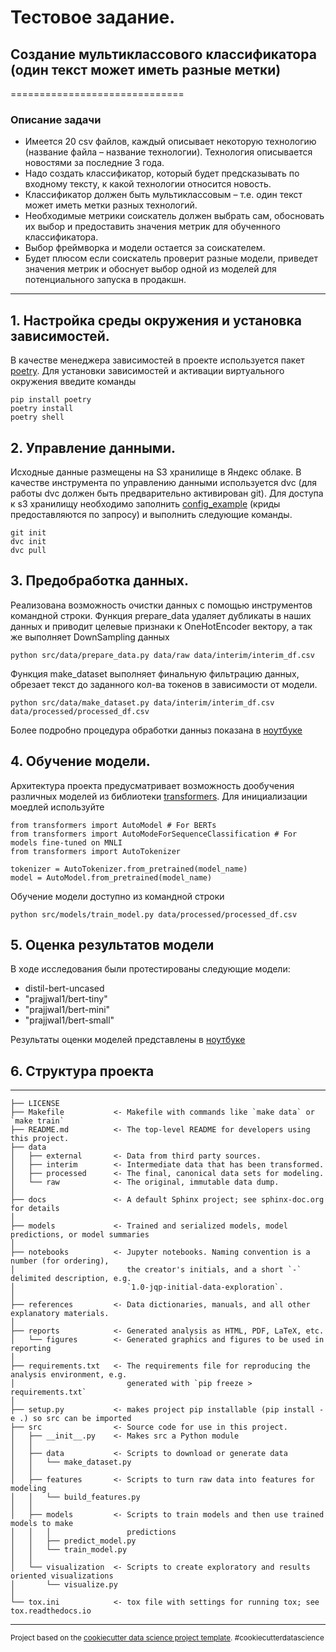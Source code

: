 # Тестовое задание.
## Создание мультиклассового классификатора (один текст может иметь разные метки)
==============================

 ### Описание задачи
* Имеется 20 csv файлов, каждый описывает некоторую технологию (название файла – название технологии). Технология описывается новостями за последние 3 года.
* Надо создать классификатор, который будет предсказывать по входному тексту, к какой технологии относится новость.
* Классификатор должен быть мультиклассовым – т.е. один текст может иметь метки разных технологий.
* Необходимые метрики соискатель должен выбрать сам, обосновать их выбор и предоставить значения метрик для обученного классификатора.
* Выбор фреймворка и модели остается за соискателем.
* Будет плюсом если соискатель проверит разные модели, приведет значения метрик и обоснует выбор одной из моделей для потенциального запуска в продакшн.
____________________
## 1. Настройка среды окружения и установка зависимостей.
 В качестве менеджера зависимостей в проекте используется пакет [poetry](https://python-poetry.org/).
 Для установки зависимостей и активации виртуального окружения введите команды
 ```
 pip install poetry
 poetry install
 poetry shell
 ```
## 2. Управление данными.
 Исходные данные размещены на S3 хранилище в Яндекс облаке.  В качестве инструмента по управлению данными используется dvc (для работы dvc должен быть предварительно активирован git). 
 Для доступа к s3 хранилищу необходимо заполнить [config_example](https://github.com/dmitrykhrabroff/test/blob/main/.dvc/config_example) (криды предоставляются по запросу) и выполнить следующие команды.
 ```
 git init
 dvc init
 dvc pull
 ```
 ## 3. Предобработка данных.
 Реализована возможность очистки данных с помощью инструментов командной строки.
 Функция prepare_data удаляет дубликаты в наших данных и приводит целевые признаки к OneHotEncoder вектору,
 а так же выполняет DownSampling данных
  ```
  python src/data/prepare_data.py data/raw data/interim/interim_df.csv
 ```
 Функция make_dataset выполняет финальную фильтрацию данных, обрезает текст до заданного кол-ва токенов в зависимости от модели.  
  ```
 python src/data/make_dataset.py data/interim/interim_df.csv data/processed/processed_df.csv
 ```
 Более подробно процедура обработки данныз показана в [ноутбуке](https://github.com/dmitrykhrabroff/test/blob/main/notebooks/EDA.ipynb)
 
## 4. Обучение модели.
 Архитектура проекта предусматривает возможность дообучения различных моделей из библиотеки [transformers](https://huggingface.co/docs/transformers/index).
 Для инициализации моедлей используйте
```
from transformers import AutoModel # For BERTs
from transformers import AutoModeForSequenceClassification # For models fine-tuned on MNLI
from transformers import AutoTokenizer

tokenizer = AutoTokenizer.from_pretrained(model_name) 
model = AutoModel.from_pretrained(model_name) 
```
Обучение модели доступно из командной строки  
  ```
python src/models/train_model.py data/processed/processed_df.csv
 ```
 
## 5. Оценка результатов модели
В ходе исследования были протестированы следующие модели:
* distil-bert-uncased
* "prajjwal1/bert-tiny"
* "prajjwal1/bert-mini"
* "prajjwal1/bert-small"

Результаты оценки моделей представлены в [ноутбуке](https://github.com/dmitrykhrabroff/test/blob/main/notebooks/EDA.ipynb)

## 6. Структура проекта
------------

    ├── LICENSE
    ├── Makefile           <- Makefile with commands like `make data` or `make train`
    ├── README.md          <- The top-level README for developers using this project.
    ├── data
    │   ├── external       <- Data from third party sources.
    │   ├── interim        <- Intermediate data that has been transformed.
    │   ├── processed      <- The final, canonical data sets for modeling.
    │   └── raw            <- The original, immutable data dump.
    │
    ├── docs               <- A default Sphinx project; see sphinx-doc.org for details
    │
    ├── models             <- Trained and serialized models, model predictions, or model summaries
    │
    ├── notebooks          <- Jupyter notebooks. Naming convention is a number (for ordering),
    │                         the creator's initials, and a short `-` delimited description, e.g.
    │                         `1.0-jqp-initial-data-exploration`.
    │
    ├── references         <- Data dictionaries, manuals, and all other explanatory materials.
    │
    ├── reports            <- Generated analysis as HTML, PDF, LaTeX, etc.
    │   └── figures        <- Generated graphics and figures to be used in reporting
    │
    ├── requirements.txt   <- The requirements file for reproducing the analysis environment, e.g.
    │                         generated with `pip freeze > requirements.txt`
    │
    ├── setup.py           <- makes project pip installable (pip install -e .) so src can be imported
    ├── src                <- Source code for use in this project.
    │   ├── __init__.py    <- Makes src a Python module
    │   │
    │   ├── data           <- Scripts to download or generate data
    │   │   └── make_dataset.py
    │   │
    │   ├── features       <- Scripts to turn raw data into features for modeling
    │   │   └── build_features.py
    │   │
    │   ├── models         <- Scripts to train models and then use trained models to make
    │   │   │                 predictions
    │   │   ├── predict_model.py
    │   │   └── train_model.py
    │   │
    │   └── visualization  <- Scripts to create exploratory and results oriented visualizations
    │       └── visualize.py
    │
    └── tox.ini            <- tox file with settings for running tox; see tox.readthedocs.io


--------

<p><small>Project based on the <a target="_blank" href="https://drivendata.github.io/cookiecutter-data-science/">cookiecutter data science project template</a>. #cookiecutterdatascience</small></p>
